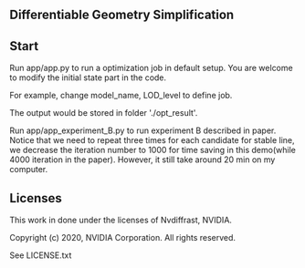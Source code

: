 ## Differentiable Geometry Simplification

## Start

Run app/app.py to run a optimization job in default setup. You are welcome to modify the initial state part in the code.

For example, change model_name, LOD_level to define job.

The output would be stored in folder './opt_result'.

Run app/app_experiment_B.py to run experiment B described in paper. Notice that we need to repeat three times for each candidate for stable line, we decrease the iteration number to 1000 for time saving in this demo(while 4000 iteration in the paper). However, it still take around 20 min on my computer.

## Licenses

This work in done under the licenses of Nvdiffrast, NVIDIA.

Copyright (c) 2020, NVIDIA Corporation. All rights reserved.

See LICENSE.txt
